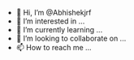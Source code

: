 - 👋 Hi, I’m @Abhishekjrf
- 👀 I’m interested in ...
- 🌱 I’m currently learning ...
- 💞️ I’m looking to collaborate on ...
- 📫 How to reach me ...

<!---
Abhishekjrf/Abhishekjrf is a ✨ special ✨ repository because its `README.md` (this file) appears on your GitHub profile.
You can click the Preview link to take a look at your changes.
--

